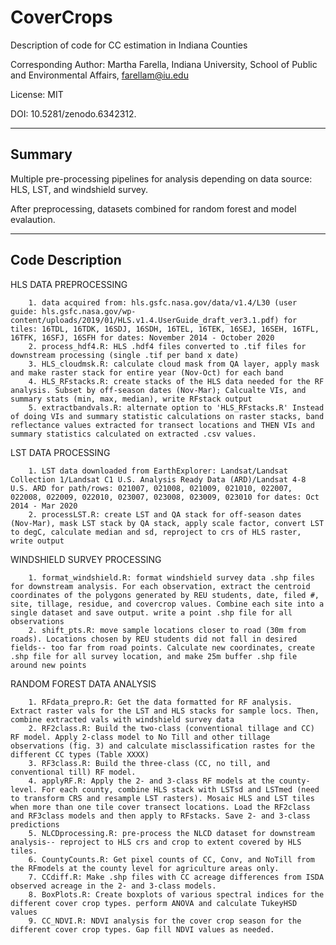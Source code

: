 # CoverCrops
Description of code for CC estimation in Indiana Counties

Corresponding Author: Martha Farella, Indiana University, School of Public and Environmental Affairs, farellam@iu.edu

License: MIT

DOI: 10.5281/zenodo.6342312.


---------------------------------------------
## Summary
Multiple pre-processing pipelines for analysis depending on data source: HLS, LST, and windshield survey.

After preprocessing, datasets combined for random forest and model evalaution.

---------------------------------------------


## Code Description
HLS DATA PREPROCESSING

		1. data acquired from: hls.gsfc.nasa.gov/data/v1.4/L30 (user guide: hls.gsfc.nasa.gov/wp-content/uploads/2019/01/HLS.v1.4.UserGuide_draft_ver3.1.pdf) for tiles: 16TDL, 16TDK, 16SDJ, 16SDH, 16TEL, 16TEK, 16SEJ, 16SEH, 16TFL, 16TFK, 16SFJ, 16SFH for dates: November 2014 - October 2020
		2. process_hdf4.R: HLS .hdf4 files converted to .tif files for downstream processing (single .tif per band x date) 
		3. HLS_cloudmsk.R: calculate cloud mask from QA layer, apply mask and make raster stack for entire year (Nov-Oct) for each band
		4. HLS_RFstacks.R: create stacks of the HLS data needed for the RF analysis. Subset by off-season dates (Nov-Mar); Calcualte VIs, and summary stats (min, max, median), write RFstack output
		5. extractbandvals.R: alternate option to 'HLS_RFstacks.R' Instead of doing VIs and summary statistic calculations on raster stacks, band reflectance values extracted for transect locations and THEN VIs and summary statistics calculated on extracted .csv values.
		
    
LST DATA PROCESSING

		1. LST data downloaded from EarthExplorer: Landsat/Landsat Collection 1/Landsat C1 U.S. Analysis Ready Data (ARD)/Landsat 4-8 U.S. ARD for path/rows: 021007, 021008, 021009, 021010, 022007, 022008, 022009, 022010, 023007, 023008, 023009, 023010 for dates: Oct 2014 - Mar 2020
		2. processLST.R: create LST and QA stack for off-season dates (Nov-Mar), mask LST stack by QA stack, apply scale factor, convert LST to degC, calculate median and sd, reproject to crs of HLS raster, write output


WINDSHIELD SURVEY PROCESSING

		1. format_windshield.R: format windshield survey data .shp files for downstream analysis. For each observation, extract the centroid coordinates of the polygons generated by REU students, date, filed #, site, tillage, residue, and covercrop values. Combine each site into a single dataset and save output. write a point .shp file for all observations
		2. shift_pts.R: move sample locations closer to road (30m from roads). Locations chosen by REU students did not fall in desired fields-- too far from road points. Calculate new coordinates, create .shp file for all survey location, and make 25m buffer .shp file around new points
	
  
RANDOM FOREST DATA ANALYSIS

		1. RFdata_prepro.R: Get the data formatted for RF analysis. Extract raster vals for the LST and HLS stacks for sample locs. Then, combine extracted vals with windshield survey data
		2. RF2class.R: Build the two-class (conventional tillage and CC) RF model. Apply 2-class model to No Till and other tillage observations (fig. 3) and calculate misclassification rastes for the different CC types (Table XXXX)
		3. RF3class.R: Build the three-class (CC, no till, and conventional till) RF model. 
		4. applyRF.R: Apply the 2- and 3-class RF models at the county-level. For each county, combine HLS stack with LSTsd and LSTmed (need to transform CRS and resample LST rasters). Mosaic HLS and LST tiles when more than one tile cover transect locations. Load the RF2class and RF3class models and then apply to RFstacks. Save 2- and 3-class predictions
		5. NLCDprocessing.R: pre-process the NLCD dataset for downstream analysis-- reproject to HLS crs and crop to extent covered by HLS tiles.
		6. CountyCounts.R: Get pixel counts of CC, Conv, and NoTill from the RFmodels at the county level for agriculture areas only. 
		7. CCdiff.R: Make .shp files with CC acreage differences from ISDA observed acreage in the 2- and 3-class models. 
		8. BoxPlots.R: Create boxplots of various spectral indices for the different cover crop types. perform ANOVA and calculate TukeyHSD values
		9. CC_NDVI.R: NDVI analysis for the cover crop season for the different cover crop types. Gap fill NDVI values as needed.
